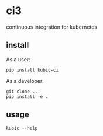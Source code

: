 # ci3
continuous integration for kubernetes


## install

As a user:
```
pip install kubic-ci
```


As a developer:

```
git clone ...
pip install -e .
```

## usage

```
kubic --help
```